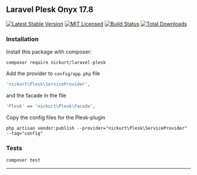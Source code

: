 ## Laravel Plesk Onyx 17.8
[![Latest Stable Version](https://poser.pugx.org/nickurt/laravel-plesk/v/stable?format=flat-square)](https://packagist.org/packages/nickurt/laravel-plesk)
[![MIT Licensed](https://img.shields.io/badge/license-MIT-brightgreen.svg?style=flat-square)](LICENSE.md)
[![Build Status](https://img.shields.io/travis/nickurt/laravel-plesk/master.svg?style=flat-square)](https://travis-ci.org/nickurt/laravel-plesk)
[![Total Downloads](https://img.shields.io/packagist/dt/nickurt/laravel-plesk.svg?style=flat-square)](https://packagist.org/packages/nickurt/laravel-plesk)
### Installation
Install this package with composer:
```
composer require nickurt/laravel-plesk
```

Add the provider to `config/app.php` file

```php
'nickurt\Plesk\ServiceProvider',
```

and the facade in the file

```php
'Plesk' => 'nickurt\Plesk\Facade',
```

Copy the config files for the Plesk-plugin

```
php artisan vendor:publish --provider="nickurt\Plesk\ServiceProvider" --tag="config"
```
### Tests
```sh
composer test
```
- - - 